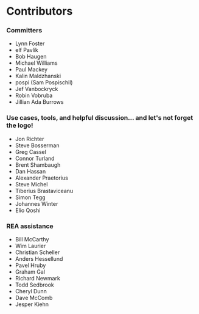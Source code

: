 # Contributors

### Committers

* Lynn Foster
* elf Pavlik
* Bob Haugen
* Michael Williams
* Paul Mackey
* Kalin Maldzhanski
* pospi (Sam Pospischil)
* Jef Vanbockryck
* Robin Vobruba
* Jillian Ada Burrows

### Use cases, tools, and helpful discussion... and let's not forget the logo!

* Jon Richter
* Steve Bosserman
* Greg Cassel
* Connor Turland
* Brent Shambaugh
* Dan Hassan
* Alexander Praetorius
* Steve Michel
* Tiberius Brastaviceanu
* Simon Tegg
* Johannes Winter
* Elio Qoshi

### REA assistance

* Bill McCarthy
* Wim Laurier
* Christian Scheller
* Anders Hessellund
* Pavel Hruby
* Graham Gal
* Richard Newmark
* Todd Sedbrook
* Cheryl Dunn
* Dave McComb
* Jesper Kiehn
